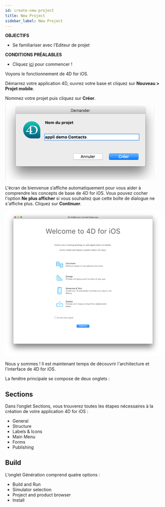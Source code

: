 ```yaml
---
id: create-new-project
title: New Project
sidebar_label: New Project
---
```

<div class = "objectives"> 

**OBJECTIFS**

* Se familiariser avec l’Editeur de projet</div> <div class = "prerequisites"> 

**CONDITIONS PRÉALABLES**

* Cliquez [ici](prerequisites.html) pour commencer !</div> 

Voyons le fonctionnement de 4D for iOS.

Démarrez votre application 4D, ouvrez votre base et cliquez sur **Nouveau > Projet mobile**.

Nommez votre projet puis cliquez sur **Créer**.

![Project Name](assets/project-editor/Project-creation-4D-for-iOS.png)

L'écran de bienvenue s’affiche automatiquement pour vous aider à comprendre les concepts de base de 4D for iOS. Vous pouvez cocher l'option **Ne plus afficher** si vous souhaitez que cette boîte de dialogue ne s'affiche plus. Cliquez sur **Continuer**.

![Welcome Screen](assets/project-editor/Welcome-Screen-4D-for-iOS.png)

Nous y sommes ! Il est maintenant temps de découvrir l'architecture et l'interface de 4D for iOS.

La fenêtre principale se compose de deux onglets :

## Sections

Dans l’onglet Sections, vous trouverez toutes les étapes nécessaires à la création de votre application 4D for iOS :

* General
* Structure
* Labels & Icons
* Main Menu
* Forms
* Publishing

## Build

L’onglet Génération comprend quatre options :

* Build and Run 
* Simulator selection
* Project and product browser
* Install